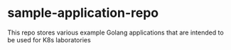 # sample-application-repo
This repo stores various example Golang applications that are intended to be used for K8s laboratories 
